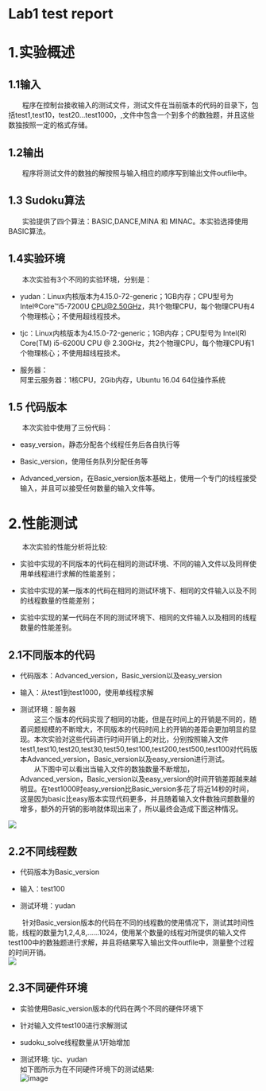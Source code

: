 Lab1 test report
=====
# 1.实验概述
## 1.1输入
&emsp;&emsp;程序在控制台接收输入的测试文件，测试文件在当前版本的代码的目录下，包括test1,test10，test20…test1000，,文件中包含一个到多个的数独题，并且这些数独按照一定的格式存储。
## 1.2输出
&emsp;&emsp;程序将测试文件的数独的解按照与输入相应的顺序写到输出文件outfile中。
## 1.3 Sudoku算法
   &emsp;&emsp;实验提供了四个算法：BASIC,DANCE,MINA 和 MINAC。本实验选择使用BASIC算法。
## 1.4实验环境
   &emsp;&emsp;本次实验有3个不同的实验环境，分别是：<br>


- yudan：Linux内核版本为4.15.0-72-generic；1GB内存；CPU型号为Intel®Core™i5-7200U CPU@2.50GHz，共1个物理CPU，每个物理CPU有4个物理核心；不使用超线程技术。<br>

- tjc：Linux内核版本为4.15.0-72-generic；1GB内存；CPU型号为 Intel(R) Core(TM) i5-6200U CPU @ 2.30GHz，共2个物理CPU，每个物理CPU有1个物理核心；不使用超线程技术。<br>


- 服务器：<br>
阿里云服务器：1核CPU，2Gib内存，Ubuntu 16.04 64位操作系统<br>
## 1.5 代码版本
&emsp;&emsp;本次实验中使用了三份代码：<br>

- easy_version，静态分配各个线程任务后各自执行等<br>

- Basic_version，使用任务队列分配任务等<br>

- Advanced_version，在Basic_version版本基础上，使用一个专门的线程接受输入，并且可以接受任何数量的输入文件等。
# 2.性能测试
   &emsp;&emsp;本次实验的性能分析将比较:<br>

- 	实验中实现的不同版本的代码在相同的测试环境、不同的输入文件以及同样使用单线程进行求解的性能差别；<br>

- 	实验中实现的某一版本的代码在相同的测试环境下、相同的文件输入以及不同的线程数量的性能差别；<br>


- 实验中实现的某一代码在不同的测试环境下、相同的文件输入以及相同的线程数量的性能差别。
## 2.1不同版本的代码

- 代码版本：Advanced_version，Basic_version以及easy_version

- 输入：从test1到test1000，使用单线程求解<br>


- 测试环境：服务器<br>
  &emsp;&emsp;这三个版本的代码实现了相同的功能，但是在时间上的开销是不同的，随着问题规模的不断增大，不同版本的代码时间上的开销的差距会更加明显的显现。本次实验对这些代码进行时间开销上的对比，分别按照输入文件test1,test10,test20,test30,test50,test100,test200,test500,test100对代码版本Advanced_version，Basic_version以及easy_version进行测试。<br>
&emsp;&emsp;从下图中可以看出当输入文件的数独数量不断增加，Advanced_version，Basic_version以及easy_version的时间开销差距越来越明显。在test1000时easy_version比Basic_version多花了将近14秒的时间，这是因为basic比easy版本实现代码更多，并且随着输入文件数独问题数量的增多，额外的开销的影响就体现出来了，所以最终会造成下图这种情况。<br>

![](https://github.com/sunminyu/CloudComputingLabs/blob/master/Lab1/src/images/input.png)

## 2.2不同线程数


- 代码版本为Basic_version


- 输入：test100


- 测试环境：yudan<br>
    
 &emsp;&emsp;针对Basic_version版本的代码在不同的线程数的使用情况下，测试其时间性能，线程的数量为1,2,4,8,……1024，使用某个数量的线程对所提供的输入文件test100中的数独题进行求解，并且将结果写入输出文件outfile中，测量整个过程的时间开销。<br>
![](https://github.com/sunminyu/CloudComputingLabs/blob/master/Lab1/src/images/time.png)
 
## 2.3不同硬件环境
   

- 实验使用Basic_version版本的代码在两个不同的硬件环境下

- 针对输入文件test100进行求解测试

- sudoku_solve线程数量从1开始增加

- 测试环境: tjc、yudan<br>
 如下图所示为在不同硬件环境下的测试结果:<br>
![image](https://github.com/sunminyu/CloudComputingLabs/blob/master/Lab1/src/images/hardware.png)
